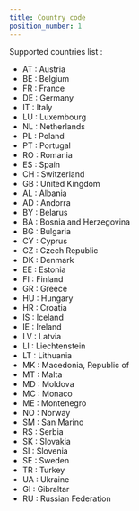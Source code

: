 ```yaml
---
title: Country code
position_number: 1
---
```


Supported countries list :

* AT : Austria
* BE : Belgium
* FR : France
* DE : Germany
* IT : Italy
* LU : Luxembourg
* NL : Netherlands
* PL : Poland
* PT : Portugal
* RO : Romania
* ES : Spain
* CH : Switzerland
* GB : United Kingdom
* AL : Albania
* AD : Andorra
* BY : Belarus
* BA : Bosnia and Herzegovina
* BG : Bulgaria
* CY : Cyprus
* CZ : Czech Republic
* DK : Denmark
* EE : Estonia
* FI : Finland
* GR : Greece
* HU : Hungary
* HR : Croatia
* IS : Iceland
* IE : Ireland
* LV : Latvia
* LI : Liechtenstein
* LT : Lithuania
* MK : Macedonia, Republic of
* MT : Malta
* MD : Moldova
* MC : Monaco
* ME : Montenegro
* NO : Norway
* SM : San Marino
* RS : Serbia
* SK : Slovakia
* SI : Slovenia
* SE : Sweden
* TR : Turkey
* UA : Ukraine
* GI : Gibraltar
* RU : Russian Federation

